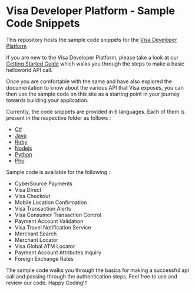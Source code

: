 # Visa Developer Platform - Sample Code Snippets

This repository hosts the sample code snippets for the [Visa Developer Platform](https://developer.visa.com/)

If you are new to the Visa Developer Platform, please take a look at our [Getting Started Guide](https://developer.visa.com/vdpguide#get-started-overview) which walks you through the steps to make a basic helloworld API call.

Once you are comfortable with the same and have also explored the documentation to know about the various API that Visa exposes, you can then use the sample code on this site as a starting point in your journey towards building your application.

Currently, the code snippets are provided in 6 languages. Each of them is present in the respective folder as follows : 

* [C#](vdp-c-sharp)
* [Java](vdp-java)
* [Ruby](vdp-ruby)
* [Nodejs](vdp-node)
* [Python](vdp-python)
* [Php](vdp-php)

Sample code is available for the following :

* CyberSource Payments 
* Visa Direct
* Visa Checkout 
* Mobile Location Confirmation
* Visa Transaction Alerts
* Visa Consumer Transaction Control
* Payment Account Validation
* Visa Travel Notification Service
* Merchant Search
* Merchant Locator
* Visa Global ATM Locator
* Payment Account Attributes Inquiry
* Foreign Exchange Rates

The sample code walks you through the basics for making a successful api call and passing through the authentication steps. Feel free to use and review our code. Happy Coding!!!

